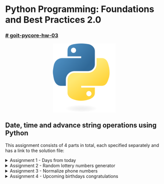 # Python Programming: Foundations and Best Practices 2.0

### [# goit-pycore-hw-03](https://github.com/topics/goit-pycore-hw-03)

<p align="center">
  <img align="center" src="./assets/thumbnail.svg" width="200" title="Project thumbnail" alt="project thumbnail">
</p>


## Date, time and advance string operations using Python

This assignment consists of 4 parts in total, each specified separately and has a link to the solution file:

<details>

<summary>Assignment 1 - Days from today</summary>

#### Solution:

Solution for this task is located in the [src/task-1.py](./src/task-1.py) file.

#### Task description:

Створіть функцію `get_days_from_today(date)`, яка розраховує кількість днів між заданою датою і поточною датою.

#### Task requirements:

1. Функція приймає один параметр: `date` — рядок, що представляє дату у форматі `'РРРР-ММ-ДД'` (наприклад, `'2020-10-09'`). 
1. Функція повертає ціле число, яке вказує на кількість днів від заданої дати до поточної. Якщо задана дата пізніша за поточну, результат має бути від'ємним.
1. У розрахунках необхідно враховувати лише дні, ігноруючи час (години, хвилини, секунди).
1. Для роботи з датами слід використовувати модуль `datetime` Python.

#### Recommendations to the implementation:

1. Імпортуйте модуль `datetime`.
1. Перетворіть рядок дати у форматі `'РРРР-ММ-ДД'` у об'єкт `datetime`.
1. Отримайте поточну дату, використовуючи `datetime.today()`.
1. Розрахуйте різницю між поточною датою та заданою датою.
1. Поверніть різницю у днях як ціле число.

#### Evaluation criteria:

1. Коректність роботи функції: функція повинна точно обраховувати кількість днів між датами. 
1. Обробка винятків: функція має впоратися з неправильним форматом вхідних даних.
1. Читабельність коду: код повинен бути чистим і добре документованим.

#### Example:

Якщо сьогодні 5 травня 2021 року, виклик `get_days_from_today("2021-10-09")` повинен повернути `−157`, оскільки 9 жовтня 2021 року є на 157 днів пізніше від 5 травня 2021 року.

</details>

<details>

<summary>Assignment 2 - Random lottery numbers generator</summary>

#### Solution:

Solution for this task is located in the [src/task-2.py](./src/task-2.py) file.

#### Task description:

Щоб виграти головний приз лотереї, необхідний збіг кількох номерів на лотерейному квитку з числами, що випали випадковим чином і в певному діапазоні під час чергового тиражу. Наприклад, необхідно вгадати шість чисел від 1 до 49 чи п'ять чисел від 1 до 36 тощо.

Вам необхідно написати функцію `get_numbers_ticket(min, max, quantity)`, яка допоможе генерувати набір унікальних випадкових чисел для таких лотерей. Вона буде повертати випадковий набір чисел у межах заданих параметрів, причому всі випадкові числа в наборі повинні бути унікальні.

#### Task requirements:

1. Параметри функції:
    * `min` - мінімальне можливе число у наборі (не менше `1`).
    * `max` - максимальне можливе число у наборі (не більше `1000`).
    * `quantity` - кількість чисел, які потрібно вибрати (значення між `min` і `max`).
1. Функція генерує вказану кількість унікальних чисел у заданому діапазоні.
1. Функція повертає список випадково вибраних, відсортованих чисел. Числа в наборі не повинні повторюватися. Якщо параметри не відповідають заданим обмеженням, функція повертає пустий список.

#### Recommendations to the implementation:

1. Переконайтеся, що вхідні параметри відповідають заданим обмеженням.
1. Використовуйте модуль `random` для генерації випадкових чисел.
1. Використовуйте множину або інший механізм для забезпечення унікальності чисел.
1. Пам'ятайте, що функція `get_numbers_ticket` повертає відсортований список унікальних чисел.

#### Evaluation criteria:

1. Валідність вхідних даних: функція повинна перевіряти коректність параметрів.
1. Унікальність результату: усі числа у видачі повинні бути унікальними.
1. Відповідність вимогам: результат має бути у вигляді відсортованого списку.
1. Читабельність коду: код має бути чистим і добре документованим.

#### Example:

Припустимо, вам потрібно вибрати `6` унікальних чисел для лотерейного квитка, де числа повинні бути у діапазоні від `1` до `49`. Ви можете використати вашу функцію так:

```python
lottery_numbers = get_numbers_ticket(1, 49, 6)
print("Ваші лотерейні числа:", lottery_numbers)
```

Цей код викликає функцію `get_numbers_ticket` з параметрами `min=1`, `max=49` та `quantity=6`. В результаті ви отримаєте список з 6 випадковими, унікальними та відсортованими числами, наприклад, `[4, 15, 23, 28, 37, 45]`. Кожен раз при виклику функції ви отримуватимете різний набір чисел.

</details>

<details>

<summary>Assignment 3 - Normalize phone numbers</summary>

#### Solution:

Solution for this task is located in the [src/task-3.py](./src/task-3.py) file.

#### Task description:

У вашій компанії ведеться активна маркетингова кампанія за допомогою SMS-розсилок. Для цього ви збираєте телефонні номери клієнтів із бази даних, але часто стикаєтеся з тим, що номери записані у різних форматах. Наприклад:

```
"    +38(050)123-32-34"
"     0503451234"
"(050)8889900"
"38050-111-22-22"
"38050 111 22 11   "
```

Ваш сервіс розсилок може ефективно відправляти повідомлення лише тоді, коли номери телефонів представлені у коректному форматі. Тому вам необхідна функція, яка автоматично нормалізує номери телефонів до потрібного формату, видаляючи всі зайві символи та додаючи міжнародний код країни, якщо потрібно.

Розробіть функцію `normalize_phone(phone_number)`, що нормалізує телефонні номери до стандартного формату, залишаючи тільки цифри та символ `'+'` на початку. Функція приймає один аргумент - рядок з телефонним номером у будь-якому форматі та перетворює його на стандартний формат, залишаючи тільки цифри та символ `'+'`. Якщо номер не містить міжнародного коду, функція автоматично додає код `'+38'` (для України). Це гарантує, що всі номери будуть придатними для відправлення SMS.

#### Task requirements:

1. Параметр функції `phone_number` - це рядок з телефонним номером у різноманітних форматах.
1. Функція видаляє всі символи, крім цифр та символу `'+'`.
1. Якщо міжнародний код відсутній, функція додає код `'+38'`. Це враховує випадки, коли номер починається з `'380'` (додається лише `'+'`) та коли номер починається без коду (додається `'+38'`).
1. Функція повертає нормалізований телефонний номер у вигляді рядка.

#### Recommendations to the implementation:

1. Використовуйте модуль `re` для регулярних виразів для видалення непотрібних символів.
1. Перевірте, чи номер починається з `'+'`, і виправте префікс згідно з вказівками.
1. Видаліть всі символи, крім цифр та `'+'`, з номера телефону.
1. На забувайте повертати нормалізований номер телефону з функції.

#### Evaluation criteria:

1. Коректність роботи функції: функція має правильно обробляти різні формати номерів, враховуючи наявність або відсутність міжнародного коду.
1. Читабельність коду: код має бути чистим, добре організованим і добре документованим.
1. Правильне використання регулярних виразів для видалення зайвих символів та форматування номера.

#### Usage example:

```python
raw_numbers = [
    "067\\t123 4567",
    "(095) 234-5678\\n",
    "+380 44 123 4567",
    "380501234567",
    "    +38(050)123-32-34",
    "     0503451234",
    "(050)8889900",
    "38050-111-22-22",
    "38050 111 22 11   ",
]

sanitized_numbers = [normalize_phone(num) for num in raw_numbers]
print("Нормалізовані номери телефонів для SMS-розсилки:", sanitized_numbers)
```

У результаті ви повинні отримати список номерів у стандартному форматі, готових до використання у SMS-розсилці.

```
Нормалізовані номери телефонів для SMS-розсилки: 
['+380671234567', '+380952345678', '+380441234567', 
'+380501234567', '+380501233234', '+380503451234', 
'+380508889900', '+380501112222', '+380501112211']

```

</details>

<details>

<summary>Assignment 4 - Upcoming birthdays congratulations</summary>

#### Solution:

Solution for this task is located in the [src/task-4.py](./src/task-4.py) file.

#### Task description:

У межах вашої організації, ви відповідаєте за організацію привітань колег з днем народження. Щоб оптимізувати цей процес, вам потрібно створити функцію `get_upcoming_birthdays`, яка допоможе вам визначати, кого з колег потрібно привітати. Функція повинна повернути список всіх у кого день народження вперед на 7 днів включаючи поточний день.

У вашому розпорядженні є список `users`, кожен елемент якого містить інформацію про ім'я користувача та його день народження. Оскільки дні народження колег можуть припадати на вихідні, ваша функція також повинна враховувати це та переносити дату привітання на наступний робочий день, якщо необхідно.

#### Task requirements:

1. Параметр функції `users` - це список словників, де кожен словник містить ключі `name` (ім'я користувача, рядок) та `birthday` (день народження, рядок у форматі 'рік.місяць.дата').
1. Функція має визначати, чиї дні народження випадають вперед на 7 днів включаючи поточний день. Якщо день народження припадає на вихідний, дата привітання переноситься на наступний понеділок.
1. Функція повертає список словників, де кожен словник містить інформацію про користувача (ключ `name`) та дату привітання (ключ `congratulation_date`, дані якого у форматі рядка `'рік.місяць.дата'`).

#### Recommendations to the implementation:

1. Припускаємо, що ви отримали список `users`, де кожен словник містить `name` (ім'я користувача) та `birthday` (дата народження у форматі рядка `'рік.місяць.дата'`). Ви повинні перетворити дати народження з рядків у об'єкти `datetime`. Конвертуйте дату народження із рядка у `datetime` об'єкт - `datetime.strptime(user["birthday"], "%Y.%m.%d").date()`. Оскільки потрібна лише дата (без часу), використовуйте `.date()` для отримання тільки дати.
1. Визначте поточну дату системи за допомогою `datetime.today().date()`.
1. Пройдіться по списку `users` та аналізуйте дати народження кожного користувача (`for user in users:`).
1. Перевірте, чи вже минув день народження в цьому році (`if birthday_this_year < today`). Якщо так, розгляньте дату на наступний рік.
1. Визначте різницю між днем народження та поточним днем для визначення днів народження на наступний тиждень.
1. Перевірте, чи день народження припадає на вихідний. Якщо так, перенесіть дату привітання на наступний понеділок.
1. Створіть структуру даних, яка зберігатиме ім'я користувача та відповідну дату привітання, якщо день народження відбувається протягом наступного тижня.
1. Виведіть зібрані дані у вигляді списку словників з іменами користувачів та датами привітань.

#### Evaluation criteria:

1. Актуальність та коректність визначення днів народження на 7 днів вперед.
1. Правильність обробки випадків, коли дні народження припадають на вихідні.
1. Читабельність та структурованість коду.

#### Example

Припустимо, у вас є список `users`:

```python
users = [
    {"name": "John Doe", "birthday": "1985.01.23"},
    {"name": "Jane Smith", "birthday": "1990.01.27"}
]
```

Використання функції `get_upcoming_birthdays`:

```python
upcoming_birthdays = get_upcoming_birthdays(users)
print("Список привітань на цьому тижні:", upcoming_birthdays)
```

Якщо сьогодні `2024.01.22` результатом може бути:

```python
[
    {'name': 'John Doe', 'congratulation_date': '2024.01.23'}, 
    {'name': 'Jane Smith', 'congratulation_date': '2024.01.29'}
]
```

Цей список містить інформацію про те, кого і коли потрібно привітати з днем народження.

</details>